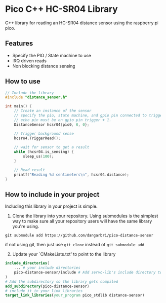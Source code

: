 # Pico C++ HC-SR04 Library

C++ library for reading an HC-SR04 distance sensor
using the raspberry pi pico.

## Features
- Specify the PIO / State machine to use
- IRQ driven reads
- Non blocking distance sensing

## How to use
```c++
// Include the library
#include "distance_sensor.h"

int main() {
    // Create an instance of the sensor
    // specify the pio, state machine, and gpio pin connected to trigger
    // echo pin must be on gpio pin trigger + 1.
    DistanceSensor hcsr04{pio0, 0, 0};

    // Trigger background sense
    hcsro4.TriggerRead();
    
    // wait for sensor to get a result
    while (hcsr04.is_sensing) {
        sleep_us(100);
    }

    // Read result
    printf("Reading %d centimeters\n", hcsr04.distance);
}
```

## How to include in your project
Including this library in your project is simple.

1. Clone the library into your repository. Using submodules is the simplest way to make sure
   all your repository users will have the same library you're using.
```
git submodule add https://github.com/dangarbri/pico-distance-sensor
```
if not using git, then just use `git clone` instead of `git submodule add`

2. Update your `CMakeLists.txt' to point to the library
```cmake
include_directories(
    ... # your include directories
    pico-distance-sensor/include # Add servo-lib's include directory to get "servo.h"
)
# Add the subdirectory so the library gets compiled
add_subdirectory(pico-distance-sensor)
# include it in your link libraries
target_link_libraries(your_program pico_stdlib distance-sensor)
```
